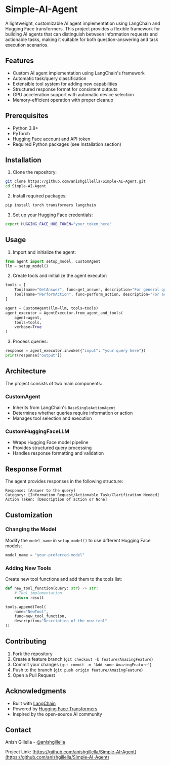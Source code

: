 # Simple-AI-Agent

A lightweight, customizable AI agent implementation using LangChain and Hugging Face transformers. This project provides a flexible framework for building AI agents that can distinguish between information requests and actionable tasks, making it suitable for both question-answering and task execution scenarios.

## Features

- Custom AI agent implementation using LangChain's framework
- Automatic task/query classification
- Extensible tool system for adding new capabilities
- Structured response format for consistent outputs
- GPU acceleration support with automatic device selection
- Memory-efficient operation with proper cleanup

## Prerequisites

- Python 3.8+
- PyTorch
- Hugging Face account and API token
- Required Python packages (see Installation section)

## Installation

1. Clone the repository:
```bash
git clone https://github.com/anishgillella/Simple-AI-Agent.git
cd Simple-AI-Agent
```

2. Install required packages:
```bash
pip install torch transformers langchain
```

3. Set up your Hugging Face credentials:
```bash
export HUGGING_FACE_HUB_TOKEN="your_token_here"
```

## Usage

1. Import and initialize the agent:
```python
from agent import setup_model, CustomAgent
llm = setup_model()
```

2. Create tools and initialize the agent executor:
```python
tools = [
    Tool(name="GetAnswer", func=get_answer, description="For general questions"),
    Tool(name="PerformAction", func=perform_action, description="For actionable tasks")
]

agent = CustomAgent(llm=llm, tools=tools)
agent_executor = AgentExecutor.from_agent_and_tools(
    agent=agent,
    tools=tools,
    verbose=True
)
```

3. Process queries:
```python
response = agent_executor.invoke({"input": "your query here"})
print(response["output"])
```

## Architecture

The project consists of two main components:

### CustomAgent
- Inherits from LangChain's `BaseSingleActionAgent`
- Determines whether queries require information or action
- Manages tool selection and execution

### CustomHuggingFaceLLM
- Wraps Hugging Face model pipeline
- Provides structured query processing
- Handles response formatting and validation

## Response Format

The agent provides responses in the following structure:
```
Response: [Answer to the query]
Category: [Information Request/Actionable Task/Clarification Needed]
Action Taken: [Description of action or None]
```

## Customization

### Changing the Model
Modify the `model_name` in `setup_model()` to use different Hugging Face models:
```python
model_name = "your-preferred-model"
```

### Adding New Tools
Create new tool functions and add them to the tools list:
```python
def new_tool_function(query: str) -> str:
    # Tool implementation
    return result

tools.append(Tool(
    name="NewTool",
    func=new_tool_function,
    description="Description of the new tool"
))
```

## Contributing

1. Fork the repository
2. Create a feature branch (`git checkout -b feature/AmazingFeature`)
3. Commit your changes (`git commit -m 'Add some AmazingFeature'`)
4. Push to the branch (`git push origin feature/AmazingFeature`)
5. Open a Pull Request

## Acknowledgments

- Built with [LangChain](https://github.com/hwchase17/langchain)
- Powered by [Hugging Face Transformers](https://github.com/huggingface/transformers)
- Inspired by the open-source AI community

## Contact

Anish Gillella - [@anishgillella](https://github.com/anishgillella)

Project Link: [https://github.com/anishgillella/Simple-AI-Agent](https://github.com/anishgillella/Simple-AI-Agent)
